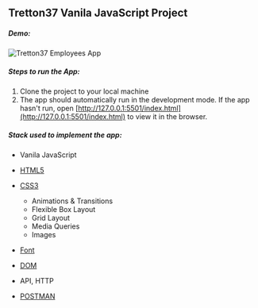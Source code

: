 ## Tretton37 Vanila JavaScript Project

##### Demo:

![Tretton37 Employees App](https://tretton37-employees-vanilajs.netlify.app/)

##### Steps to run the App:

1. Clone the project to your local machine
2. The app should automatically run in the development mode.
   If the app hasn't run, open [http://127.0.0.1:5501/index.html](http://127.0.0.1:5501/index.html) to view it in the browser.

##### Stack used to implement the app:

- Vanila JavaScript

- [HTML5](https://devdocs.io/html/)

- [CSS3](https://devdocs.io/css/)
  - Animations & Transitions
  - Flexible Box Layout
  - Grid Layout
  - Media Queries
  - Images
  
- [Font](https://fontawesome.com/)
  
- [DOM](https://devdocs.io/dom/)
  
- API, HTTP
  
- [POSTMAN](https://www.postman.com/) 

